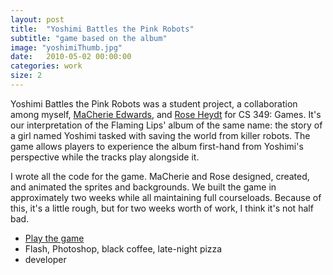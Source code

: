 ```yaml
---
layout: post
title:  "Yoshimi Battles the Pink Robots"
subtitle: "game based on the album"
image: "yoshimiThumb.jpg"
date:   2010-05-02 00:00:00
categories: work
size: 2
---
```


Yoshimi Battles the Pink Robots was a student project, a collaboration among myself, <a href="http://www.macherie-edwards.com/" target="_blank">MaCherie Edwards</a>, and <a href="http://roseheydt.tumblr.com/">Rose Heydt</a> for CS 349: Games. It's our interpretation of the Flaming Lips' album of the same name: the story of a girl named Yoshimi tasked with saving the world from killer robots. The game allows players to experience the album first-hand from Yoshimi's perspective while the tracks play alongside it.

I wrote all the code for the game. MaCherie and Rose designed, created, and animated the sprites and backgrounds. We built the game in approximately two weeks while all maintaining full courseloads. Because of this, it's a little rough, but for two weeks worth of work, I think it's not half bad.

<ul class="workMeta">
    <li class="video"><a href="http://www.kongregate.com/games/arizzitano/yoshimi-battles-the-pink-robots" target="_blank">Play the game</a></li>
    <li class="builtWith">Flash, Photoshop, black coffee, late-night pizza</li>
    <li class="role">developer</li>
</ul>

